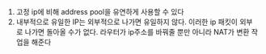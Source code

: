 1. 고정 ip에 비해 address pool을 유연하게 사용할 수 있다
2. 내부적으로 유일한 IP는 외부적으로 나가면 유일하지 않다. 이러한 ip 패킷이 외부로 나가면 돌아올 수가 없다. 라우터가 ip주소를 바꿔줄 뿐만 아니라 NAT가 변환 작업을 해준다